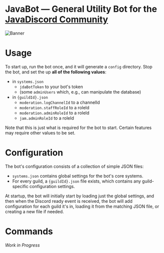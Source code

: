 # JavaBot — General Utility Bot for the [JavaDiscord Community](https://join.javadiscord.net/)

![Banner](https://user-images.githubusercontent.com/48297101/174893242-c8fc553a-e36b-4c5f-91d3-9c3bc659a7c9.png)

# Usage 

To start up, run the bot once, and it will generate a `config` directory. Stop the bot, and set the up **all of the following values**:
- in `systems.json`
  - `jdaBotToken` to your bot's token
  - (some `adminUsers` which, e.g., can manipulate the database)
- in `{guildId}.json`
  - `moderation.logChannelId` to a channelId
  - `moderation.staffRoleId` to a roleId
  - `moderation.adminRoleId` to a roleId
  - `jam.adminRoleId` to a roleId

Note that this is just what is required for the bot to start. Certain features may require other values to be set.

# Configuration
The bot's configuration consists of a collection of simple JSON files:
- `systems.json` contains global settings for the bot's core systems.
- For every guild, a `{guildId}.json` file exists, which contains any guild-specific configuration settings.

At startup, the bot will initially start by loading just the global settings, and then when the Discord ready event is received, the bot will add configuration for each guild it's in, loading it from the matching JSON file, or creating a new file if needed.

# Commands
_Work in Progress_
